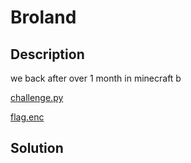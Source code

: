 # Broland

## Description

we back after over 1 month in minecraft b

[challenge.py](./challenge.py)

[flag.enc](./flag.enc)

## Solution
